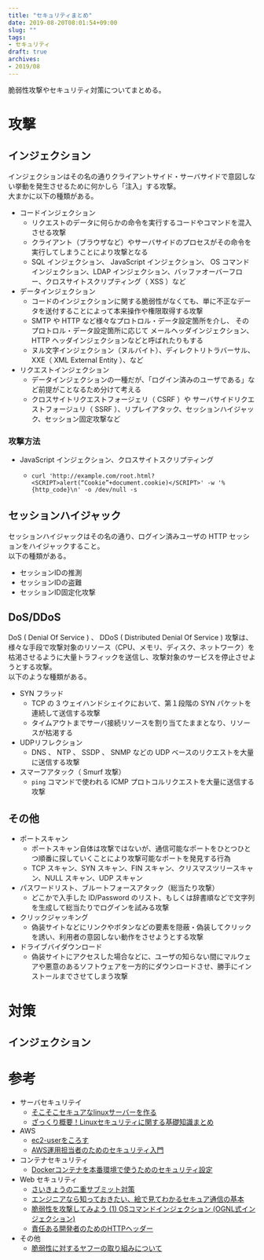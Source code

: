 ```yaml
---
title: "セキュリティまとめ"
date: 2019-08-20T08:01:54+09:00
slug: ""
tags:
- セキュリティ
draft: true
archives:
- 2019/08
---
```


脆弱性攻撃やセキュリティ対策についてまとめる。

<!--more-->

# 攻撃

## インジェクション

インジェクションはその名の通りクライアントサイド・サーバサイドで意図しない挙動を発生させるために何かしら「注入」する攻撃。  
大まかに以下の種類がある。

- コードインジェクション
  - リクエストのデータに何らかの命令を実行するコードやコマンドを混入させる攻撃
  - クライアント（ブラウザなど）やサーバサイドのプロセスがその命令を実行してしまうことにより攻撃となる
  - SQL インジェクション、 JavaScript インジェクション、 OS コマンドインジェクション、LDAP インジェクション、バッファオーバーフロー、クロスサイトスクリプティング（ XSS ）など
- データインジェクション
  - コードのインジェクションに関する脆弱性がなくても、単に不正なデータを送付することによって本来操作や権限取得する攻撃
  - SMTP や HTTP など様々なプロトロル・データ設定箇所を介し、 そのプロトロル・データ設定箇所に応じて メールヘッダインジェクション、 HTTP ヘッダインジェクションなどと呼ばれたりもする
  - ヌル文字インジェクション（ヌルバイト）、ディレクトリトラバーサル、 XXE（ XML External Entity ）、など
- リクエストインジェクション
  - データインジェクションの一種だが、「ログイン済みのユーザである」など前提がことなるため分けて考える
  - クロスサイトリクエストフォージェリ（ CSRF ）や サーバサイドリクエストフォージュリ（ SSRF ）、リプレイアタック、セッションハイジャック、セッション固定攻撃など

### 攻撃方法

- JavaScript インジェクション、クロスサイトスクリプティング
  - ```
    curl 'http://example.com/root.html?<SCRIPT>alert(“Cookie”+document.cookie)</SCRIPT>' -w '%{http_code}\n' -o /dev/null -s
    ```

## セッションハイジャック

セッションハイジャックはその名の通り、ログイン済みユーザの HTTP セッションをハイジャックすること。  
以下の種類がある。

- セッションIDの推測
- セッションIDの盗難
- セッションID固定化攻撃

## DoS/DDoS

DoS ( Denial Of Service ) 、 DDoS ( Distributed Denial Of Service ) 攻撃は、様々な手段で攻撃対象のリソース（CPU、メモリ、ディスク、ネットワーク）を枯渇させるように大量トラフィックを送信し、攻撃対象のサービスを停止させようとする攻撃。  
以下のような種類がある。

- SYN フラッド
  - TCP の 3 ウェイハンドシェイクにおいて、第１段階の SYN パケットを連続して送信する攻撃
  - タイムアウトまでサーバ接続リソースを割り当てたままとなり、リソースが枯渇する
- UDPリフレクション
  - DNS 、 NTP 、 SSDP 、 SNMP などの UDP ベースのリクエストを大量に送信する攻撃
- スマーフアタック（ Smurf 攻撃）
  - `ping` コマンドで使われる ICMP プロトコルリクエストを大量に送信する攻撃

## その他

- ポートスキャン
  - ポートスキャン自体は攻撃ではないが、通信可能なポートをひとつひとつ順番に探していくことにより攻撃可能なポートを発見する行為
  - TCP スキャン、SYN スキャン、FIN スキャン、クリスマスツリースキャン、NULL スキャン、UDP スキャン
- パスワードリスト、ブルートフォースアタック（総当たり攻撃）
  - どこかで入手した ID/Password のリスト、もしくは辞書順などで文字列を生成して総当たりでログインを試みる攻撃
- クリックジャッキング
  - 偽装サイトなどにリンクやボタンなどの要素を隠蔽・偽装してクリックを誘い、利用者の意図しない動作をさせようとする攻撃
- ドライブバイダウンロード
  - 偽装サイトにアクセスした場合などに、ユーザの知らない間にマルウェアや悪意のあるソフトウェアを一方的にダウンロードさせ、勝手にインストールまでさせてしまう攻撃

# 対策

## インジェクション

# 参考
- サーバセキュリテイ
  - [そこそこセキュアなlinuxサーバーを作る](https://qiita.com/cocuh/items/e7c305ccffb6841d109c)
  - [ざっくり概要！Linuxセキュリティに関する基礎知識まとめ](https://eng-entrance.com/linux-security-basic)
- AWS
  - [ec2-userをころす](https://qiita.com/nabewata07/items/52e94f425dc2d793edc9)
  - [AWS運用担当者のためのセキュリティ入門](https://dev.classmethod.jp/cloud/aws/security-for-infra/)
- コンテナセキュリティ
  - [Dockerコンテナを本番環境で使うためのセキュリティ設定](https://qiita.com/muff1225/items/4edea7b039dd9f26098f)
- Web セキュリティ
  - [さいきょうの二重サブミット対策](https://qiita.com/syobochim/items/120109315f671918f28d)
  - [エンジニアなら知っておきたい、絵で見てわかるセキュア通信の基本](https://qiita.com/t_nakayama0714/items/83ac0b12ced9e7083927)
  - [脆弱性を攻撃してみよう (1) OSコマンドインジェクション (OGNL式インジェクション)](https://qiita.com/tamura__246/items/6307889936d6e7c98403)
  - [責任ある開発者のためのHTTPヘッダー](https://yakst.com/ja/posts/5512)
- その他
  - [脆弱性に対するヤフーの取り組みについて](https://techblog.yahoo.co.jp/entry/20190807719914/)